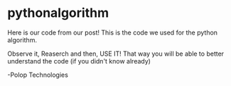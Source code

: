 # pythonalgorithm

Here is our code from our post!
This is the code we used for the python algorithm.

Observe it, Reaserch and then, USE IT! That way you will be able to better understand the code (if you didn't know already)

-Polop Technologies
